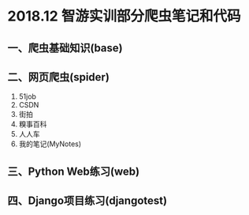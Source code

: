 
# 2018.12 智游实训部分爬虫笔记和代码
## 一、爬虫基础知识(base)
## 二、网页爬虫(spider)
1. 51job
2. CSDN
3. 街拍
4. 糗事百科
5. 人人车
6. 我的笔记(MyNotes)
## 三、Python Web练习(web)

## 四、Django项目练习(djangotest)
